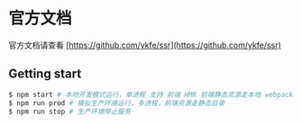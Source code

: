 # 官方文档

官方文档请查看 [https://github.com/ykfe/ssr](https://github.com/ykfe/ssr)

## Getting start

```bash
$ npm start # 本地开发模式运行，单进程 支持 前端 HMR 前端静态资源走本地 webpack 服务
$ npm run prod # 模拟生产环境运行，多进程，前端资源走静态目录
$ npm run stop # 生产环境停止服务
```